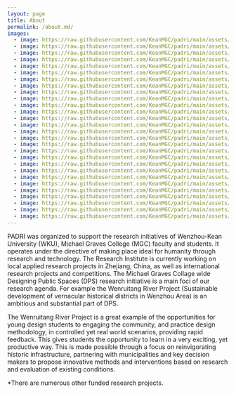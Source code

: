 ```yaml
---
layout: page
title: About
permalink: /about.md/
images:
  - image: https://raw.githubusercontent.com/KeanMGC/padri/main/assets/IMG_20210328_151116.jpg
  - image: https://raw.githubusercontent.com/KeanMGC/padri/main/assets/IMG_20210319_134639.jpg
  - image: https://raw.githubusercontent.com/KeanMGC/padri/main/assets/IMG_20210328_193036.jpg
  - image: https://raw.githubusercontent.com/KeanMGC/padri/main/assets/IMG_20210423_185827.jpg
  - image: https://raw.githubusercontent.com/KeanMGC/padri/main/assets/IMG_20210428_152921.jpg
  - image: https://raw.githubusercontent.com/KeanMGC/padri/main/assets/IMG_20210522_104153.jpg
  - image: https://raw.githubusercontent.com/KeanMGC/padri/main/assets/IMG_20210522_132429.jpg
  - image: https://raw.githubusercontent.com/KeanMGC/padri/main/assets/IMG_20210522_135913.jpg
  - image: https://raw.githubusercontent.com/KeanMGC/padri/main/assets/_[1].jpg
  - image: https://raw.githubusercontent.com/KeanMGC/padri/main/assets/IMG_20190307_163255.jpg
  - image: https://raw.githubusercontent.com/KeanMGC/padri/main/assets/IMG_20190403_135126.jpg
  - image: https://raw.githubusercontent.com/KeanMGC/padri/main/assets/IMG_20190419_165036.jpg
  - image: https://raw.githubusercontent.com/KeanMGC/padri/main/assets/IMG_20190507_192933.jpg
  - image: https://raw.githubusercontent.com/KeanMGC/padri/main/assets/IMG_20190508_120417.jpg
  - image: https://raw.githubusercontent.com/KeanMGC/padri/main/assets/IMG_20190525_133946.jpg
  - image: https://raw.githubusercontent.com/KeanMGC/padri/main/assets/IMG_20190527_120258.jpg
  - image: https://raw.githubusercontent.com/KeanMGC/padri/main/assets/IMG_20190527_120537.jpg
  - image: https://raw.githubusercontent.com/KeanMGC/padri/main/assets/IMG_20190527_151832.jpg
  - image: https://raw.githubusercontent.com/KeanMGC/padri/main/assets/IMG_20190527_161420.jpg
  - image: https://raw.githubusercontent.com/KeanMGC/padri/main/assets/IMG_20190529_191643.jpg
  - image: https://raw.githubusercontent.com/KeanMGC/padri/main/assets/IMG_20191124_092025.jpg
  - image: https://raw.githubusercontent.com/KeanMGC/padri/main/assets/IMG_20191207_090348.jpg
  - image: https://raw.githubusercontent.com/KeanMGC/padri/main/assets/IMG_20201112_160534.jpg
  - image: https://raw.githubusercontent.com/KeanMGC/padri/main/assets/IMG_20201113_111204.jpg
  - image: https://raw.githubusercontent.com/KeanMGC/padri/main/assets/IMG_20210129_093400.jpg
  - image: https://raw.githubusercontent.com/KeanMGC/padri/main/assets/IMG_20210129_100557.jpg
  - image: https://raw.githubusercontent.com/KeanMGC/padri/main/assets/IMG_20210129_105749.jpg
  - image: https://raw.githubusercontent.com/KeanMGC/padri/main/assets/_%5B1%5D.jpg
---
```


PADRI was organized to support the research initiatives of Wenzhou-Kean University (WKU), Michael Graves College (MGC) faculty and students. It operates under the directive of making place ideal for humanity through research and technology. The Research Institute is currently working on local applied research projects in Zhejiang, China, as well as international research projects and competitions. The Michael Graves Collage wide Designing Public Spaces (DPS) research initiative is a main foci of our research agenda. For example the Wenruitang River Project (Sustainable development of vernacular historical districts in Wenzhou Area) is an ambitious and substantial part of DPS.

The Wenruitang River Project is a great example of the opportunities for young design students to engaging the community, and practice design methodology, in controlled yet real world scenarios, providing rapid feedback. This gives students the opportunity to learn in a very exciting, yet productive way. This is made possible through a focus on reinvigorating historic infrastructure, partnering with municipalities and key decision makers to propose innovative methods and interventions based on research and evaluation of existing conditions.

*There are numerous other funded research projects.
